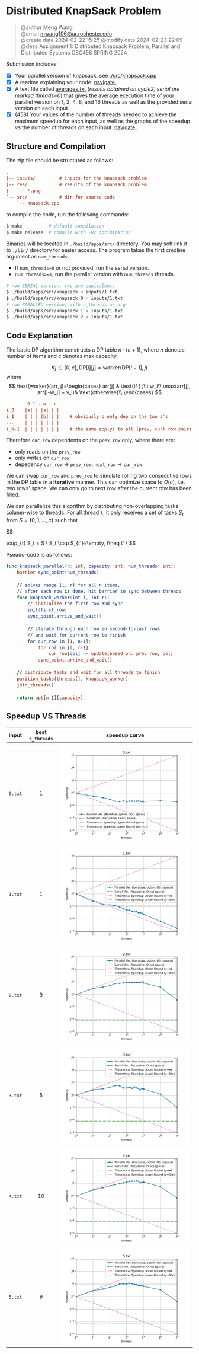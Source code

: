 # Distributed KnapSack Problem

 > @author Meng Wang  
 > @email mwang106@ur.rochester.edu  
 > @create date 2024-02-22 15:25
 > @modify date 2024-02-23 22:09
 > @desc Assignment 1: Distributed Knapsack Problem, Parallel and Distributed Systems CSC458 SPRING 2024

Submission includes:

- [x] Your parallel version of knapsack, see [./src/knapsack.cpp](./src/knapsack.cpp)
- [x] A readme explaining your code. <a href="#explanation">navigate.</a>
- [x] A text file called [averages.txt](./average.txt) (*results obtained on cycle2, serial are marked threads=0*) that gives the average execution time of your parallel version on 1, 2, 4, 8, and 16 threads as well as the provided serial version on each input.
- [x] (458) Your values of the number of threads needed to achieve the maximum speedup for each input, as well as the graphs of the speedup vs the number of threads on each input. <a href="#speedup">navigate.</a>

## Structure and Compilation

The zip file should be structured as follows:

```ini
.
|-- inputs/         # inputs for the knapsack problem
|-- res/            # results of the knapsack problem
|   `-- *.png
`-- src/            # dir for source code
    `-- knapsack.cpp
```

to compile the code, run the following commands:

```bash
$ make          # default compilation
$ make release  # compile with -O2 optimization
```

Binaries will be located in `./build/apps/src/` directory. You may soft link it to `./bin/` directory for easier access. The program takes the first cmdline argument as `num_threads`. 

- If `num_threads=0` or not provided, run the serial version. 
- `num_threads>=1`, run the parallel version with `num_threads` threads.

```bash
# run SERIAL version, two are equivalent.
$ ./build/apps/src/knapsack < inputs/1.txt
$ ./build/apps/src/knapsack 0 < inputs/1.txt
# run PARALLEL version, with n_threads as arg
$ ./build/apps/src/knapsack 1 < inputs/1.txt
$ ./build/apps/src/knapsack 2 < inputs/1.txt
```

<a id="explanation"></a>

## Code Explanation

The basic DP algorithm constructs a DP table $n\cdot (c+1)$, where $n$ denotes number of items and $c$ denotes max capacity. 

$$
\forall j \in [0,c],
\text{DP}[i][j] = \text{worker}(\text{DP}[i-1], j)
$$
where
$$
\text{worker}(arr, j)=\begin{cases}
arr[j] & \text{if } j\lt w_i\\
\max(arr[j], arr[j-w_i] + v_i)& \text{otherwise}\\
\end{cases}
$$

```ini
        0 1 . w . c
i_0    |a| | |a|.| |
i_1    | | | |b|.| |    # obviously b only dep on the two a's
...    | | | | |.| |
i_N-1  | | | | |.| |	# the same applys to all (prev, cur) row pairs
```

Therefore `cur_row` dependents on the `prev_row` only, where there are:
- only reads on the `prev_row`
- only writes on `cur_row`
- depedency `cur_row` -> `prev_row`, `next_row` -> `cur_row`

We can swap `cur_row` and `prev_row` to simulate rolling two consecutive rows in the DP table in a **iterative** manner. This can optimize space to $O(c)$, i.e. two rows' space. We can only go to next row after the current row has been filled. 

We can parallelize this algorithm by distributing non-overlapping tasks column-wise to threads. For all thread `t`, it only receives a set of tasks $S_t$ from $S=\{0, 1, \dots, c\}$ such that

$$

\cup_{t} S_t = S \\
S_t \cap S_{t'}=\empty, t\neq t' \\
$$

Pseudo-code is as follows:

```swift
func knapsack_parallel(n: int, capacity: int, num_threads: int):
	barrier sync_point(num_threads)

	// solves range [l, r) for all n items, 
	// after each row is done, hit barrier to sync between threads
	func knapsack_worker(int l, int r):
		// initialize the first row and sync
		init(first_row)
		sync_point.arrive_and_wait()

		// iterate through each row in second-to-last rows
        // and wait for current row to finish
        for cur_row in [1, n-1]:
            for col in [l, r-1]:
                cur_row[col] <- update(based_on: prev_row, col)
			sync_point.arrive_and_wait()

	// distribute tasks and wait for all threads to finish
	parition_tasks(threads[], knapsack_worker)
    join_threads()

	return opt[n-1][capacity]
```

<a id="speedup"></a>

## Speedup VS Threads

input|best `n_threads`|speedup curve
|:-:|:-:|:-:
`0.txt`|1|![0](./res/0.txt.png)
`1.txt`|1|![1](./res/1.txt.png)
`2.txt`|9|![2](./res/2.txt.png)
`3.txt`|5|![3](./res/3.txt.png)
`4.txt`|10|![4](./res/4.txt.png)
`5.txt`|9|![5](./res/5.txt.png)